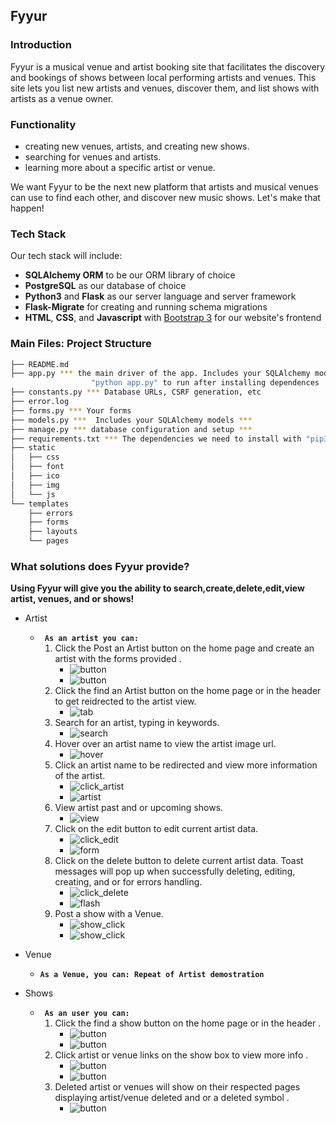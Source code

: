 Fyyur
-----

### Introduction

Fyyur is a musical venue and artist booking site that facilitates the discovery and bookings of shows between local performing artists and venues. This site lets you list new artists and venues, discover them, and list shows with artists as a venue owner.

### Functionality

* creating new venues, artists, and creating new shows.
* searching for venues and artists.
* learning more about a specific artist or venue.

We want Fyyur to be the next new platform that artists and musical venues can use to find each other, and discover new music shows. Let's make that happen!

### Tech Stack

Our tech stack will include:

* **SQLAlchemy ORM** to be our ORM library of choice
* **PostgreSQL** as our database of choice
* **Python3** and **Flask** as our server language and server framework
* **Flask-Migrate** for creating and running schema migrations
* **HTML**, **CSS**, and **Javascript** with [Bootstrap 3](https://getbootstrap.com/docs/3.4/customize/) for our website's frontend

### Main Files: Project Structure

  ```sh
  ├── README.md
  ├── app.py *** the main driver of the app. Includes your SQLAlchemy models.
                    "python app.py" to run after installing dependences
  ├── constants.py *** Database URLs, CSRF generation, etc
  ├── error.log
  ├── forms.py *** Your forms
  ├── models.py ***  Includes your SQLAlchemy models ***
  ├── manage.py *** database configuration and setup ***
  ├── requirements.txt *** The dependencies we need to install with "pip3 install -r requirements.txt"
  ├── static
  │   ├── css 
  │   ├── font
  │   ├── ico
  │   ├── img
  │   └── js
  └── templates
      ├── errors
      ├── forms
      ├── layouts
      └── pages
```
### What solutions does Fyyur provide?

**Using Fyyur will give you the ability to search,create,delete,edit,view artist, venues, and or shows!**
- Artist
  - **` As an artist you can:`**
    1. Click the Post an Artist button on the home page and create an artist with the forms provided .
        - ![button](./pictures/artist_post_click.png)
        - ![button](./pictures/artist_post.png)
    2. Click the find an Artist button on the home page or in the header to get reidrected to the artist view.
        - ![tab](./pictures/artist.png)
    3. Search for an artist, typing in keywords.
        - ![search](./pictures/artist_search.png)
    4. Hover over an artist name to view the artist image url.
        - ![hover](./pictures/artist_hover.png) 
    5. Click an artist name to be redirected and view more information of the artist.
        - ![click_artist](./pictures/artist_click.png) 
        - ![artist](./pictures/artist_artist.png) 
    6. View artist past and or upcoming shows.
        - ![view](./pictures/artist_artist_past_future.png)
    7. Click on the edit button to edit current artist data.
        - ![click_edit](./pictures/artist_artist_click_edit.png)    
        - ![form](./pictures/artist_artist_edit.png) 
    8. Click on the delete button to delete current artist data. Toast messages will pop up when successfully deleting, editing, creating, and or for errors handling.
        - ![click_delete](./pictures/artist_artist_click_delete.png)    
        - ![flash](./pictures/artist_artist_deleted.png)  
    9. Post a show with a Venue.
        - ![show_click](./pictures/show_post_click.png)
        - ![show_click](./pictures/show_post.png)   
        
- Venue
    - **`As a Venue, you can: Repeat of Artist demostration`** 
    
- Shows
  - **` As an user you can:`**
    1. Click the find a show button on the home page or in the header .
        - ![button](./pictures/show_click.png)
        - ![button](./pictures/shows.png)
    2. Click artist or venue links on the show box to view more info .
        - ![button](./pictures/shows_artist.png)
        - ![button](./pictures/shows_venue.png)
    3. Deleted artist or venues will show on their respected pages displaying artist/venue deleted and or a deleted symbol .
        - ![button](./pictures/shows_deleted.png)
        
